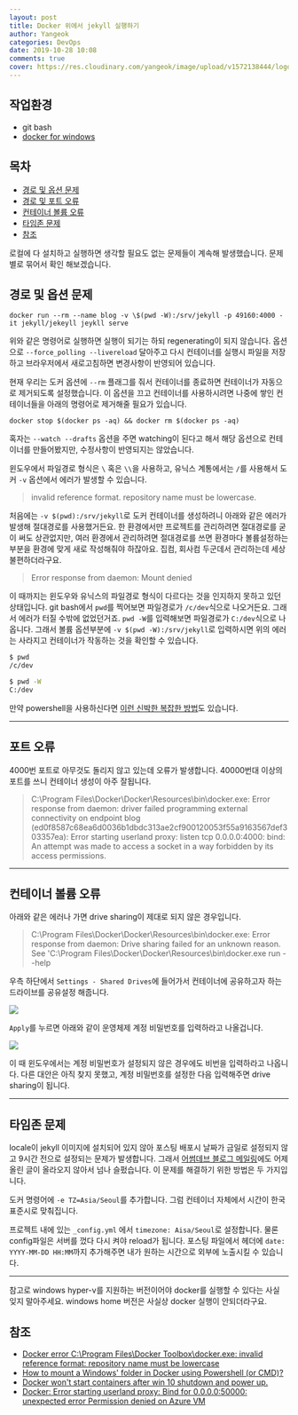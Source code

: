 ```yaml
---
layout: post
title: Docker 위에서 jekyll 실행하기
author: Yangeok
categories: DevOps
date: 2019-10-28 10:08
comments: true
cover: https://res.cloudinary.com/yangeok/image/upload/v1572138444/logo/posts/dockyll.jpg
---
```


## 작업환경

- git bash
- [docker for windows](https://docs.docker.com/docker-for-windows/install/)

## 목차

- [경로 및 옵션 문제](#경로-및-옵션-문제)
- [경로 및 포트 오류](#경로-및-포트-오류)
- [컨테이너 볼륨 오류](#컨테이너-볼륨-오류)
- [타임존 문제](#타임존-문제)
- [참조](#참조)

로컬에 다 설치하고 실행하면 생각할 필요도 없는 문제들이 계속해 발생했습니다. 문제 별로 묶어서 확인 해보겠습니다.

## 경로 및 옵션 문제

`docker run --rm --name blog -v \$(pwd -W):/srv/jekyll -p 49160:4000 -it jekyll/jekeyll jeykll serve`

위와 같은 명령어로 실행하면 실행이 되기는 하되 regenerating이 되지 않습니다. 옵션으로 `--force_polling --livereload` 달아주고 다시 컨테이너를 실행시 파일을 저장하고 브라우저에서 새로고침하면 변경사항이 반영되어 있습니다.

현재 우리는 도커 옵션에 `--rm` 플래그를 줘서 컨테이너를 종료하면 컨테이너가 자동으로 제거되도록 설정했습니다. 이 옵션을 끄고 컨테이너를 사용하시려면 나중에 쌓인 컨테이너들을 아래의 명령어로 제거해줄 필요가 있습니다.

`docker stop $(docker ps -aq) && docker rm $(docker ps -aq)`

혹자는 `--watch --drafts` 옵션을 주면 watching이 된다고 해서 해당 옵션으로 컨테이너를 만들어봤지만, 수정사항이 반영되지는 않았습니다.

윈도우에서 파일경로 형식은 `\` 혹은 `\\`을 사용하고, 유닉스 계통에서는 `/`를 사용해서 도커 `-v` 옵션에서 에러가 발생할 수 있습니다.

> invalid reference format. repository name must be lowercase.

처음에는 `-v $(pwd):/srv/jekyll`로 도커 컨테이너를 생성하려니 아래와 같은 에러가 발생해 절대경로를 사용했거든요. 한 환경에서만 프로젝트를 관리하려면 절대경로를 굳이 써도 상관없지만, 여러 환경에서 관리하려면 절대경로를 쓰면 환경마다 볼륨설정하는 부분을 환경에 맞게 새로 작성해줘야 하잖아요. 집컴, 회사컴 두군데서 관리하는데 세상 불편하더라구요.

> Error response from daemon: Mount denied

이 때까지는 윈도우와 유닉스의 파일경로 형식이 다르다는 것을 인지하지 못하고 있던 상태입니다. git bash에서 `pwd`를 찍어보면 파일경로가 `/c/dev`식으로 나오거든요. 그래서 에러가 터질 수밖에 없었던거죠. `pwd -W`를 입력해보면 파일경로가 `C:/dev`식으로 나옵니다. 그래서 볼륨 옵션부분에 `-v $(pwd -W):/srv/jekyll`로 입력하시면 위의 에러는 사라지고 컨테이너가 작동하는 것을 확인할 수 있습니다.

```sh
$ pwd
/c/dev

$ pwd -W
C:/dev
```

만약 powershell을 사용하신다면 [이런 신박한 복잡한 방법](https://stackoverflow.com/questions/39133098/how-to-mount-a-windows-folder-in-docker-using-powershell-or-cmd)도 있습니다.

---

## 포트 오류

4000번 포트로 아무것도 돌리지 않고 있는데 오류가 발생합니다. 40000번대 이상의 포트를 쓰니 컨테이너 생성이 아주 잘됩니다.

> C:\Program Files\Docker\Docker\Resources\bin\docker.exe: Error response from daemon: driver failed programming external connectivity on endpoint blog (ed0f8587c68ea6d0036b1dbdc313ae2cf900120053f55a9163567def303357ea): Error starting userland proxy: listen tcp 0.0.0.0:4000: bind: An attempt was made to access a socket in a way forbidden by its access permissions.

---

## 컨테이너 볼륨 오류

아래와 같은 에러나 가면 drive sharing이 제대로 되지 않은 경우입니다.

> C:\Program Files\Docker\Docker\Resources\bin\docker.exe: Error response from daemon: Drive sharing failed for an unknown reason.
> See 'C:\Program Files\Docker\Docker\Resources\bin\docker.exe run --help

우측 하단에서 `Settings - Shared Drives`에 들어가서 컨테이너에 공유하고자 하는 드라이브를 공유설정 해줍니다.

![](https://res.cloudinary.com/yangeok/image/upload/v1572136304/docker-jekyll/docker-jekyll-01.jpg)

`Apply`를 누르면 아래와 같이 운영체제 계정 비밀번호를 입력하라고 나올겁니다.

![](https://res.cloudinary.com/yangeok/image/upload/v1572136305/docker-jekyll/docker-jekyll-02.jpg)

이 때 윈도우에서는 계정 비밀번호가 설정되지 않은 경우에도 비번을 입력하라고 나옵니다. 다른 대안은 아직 찾지 못했고, 계정 비밀번호를 설정한 다음 입력해주면 drive sharing이 됩니다.

---

## 타임존 문제

locale이 jekyll 이미지에 설치되어 있지 않아 포스팅 배포시 날짜가 금일로 설정되지 않고 9시간 전으로 설정되는 문제가 발생합니다. 그래서 [어썸데브 블로그 메일링](http://daily-devblog.com/)에도 어제 올린 글이 올라오지 않아서 넘나 슬펐습니다. 이 문제를 해결하기 위한 방법은 두 가지입니다.

도커 명령어에 `-e TZ=Asia/Seoul`를 추가합니다. 그럼 컨테이너 자체에서 시간이 한국 표준시로 맞춰집니다.

프로젝트 내에 있는 `_config.yml` 에서 `timezone: Aisa/Seoul`로 설정합니다. 물론 config파일은 서버를 껐다 다시 켜야 reload가 됩니다. 포스팅 파일에서 헤더에 `date: YYYY-MM-DD HH:MM`까지 추가해주면 내가 원하는 시간으로 외부에 노출시킬 수 있습니다.

---

참고로 windows hyper-v를 지원하는 버전이어야 docker를 실행할 수 있다는 사실 잊지 말아주세요. windows home 버전은 사실상 docker 실행이 안되더라구요.

## 참조

- [Docker error C:\Program Files\Docker Toolbox\docker.exe: invalid reference format: repository name must be lowercase](https://stackoverflow.com/questions/48576308/docker-error-c-program-files-docker-toolbox-docker-exe-invalid-reference-forma)
- [How to mount a Windows' folder in Docker using Powershell (or CMD)?](https://stackoverflow.com/questions/39133098/how-to-mount-a-windows-folder-in-docker-using-powershell-or-cmd)
- [Docker won't start containers after win 10 shutdown and power up.](https://github.com/docker/for-win/issues/1038)
- [Docker: Error starting userland proxy: Bind for 0.0.0.0:50000: unexpected error Permission denied on Azure VM](https://stackoverflow.com/questions/53673801/docker-error-starting-userland-proxy-bind-for-0-0-0-050000-unexpected-error)

